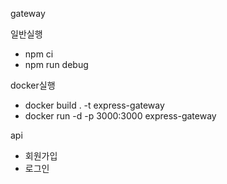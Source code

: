 gateway

일반실행
- npm ci
- npm run debug


docker실행
- docker build . -t express-gateway
- docker run -d -p 3000:3000 express-gateway


api
- 회원가입
- 로그인